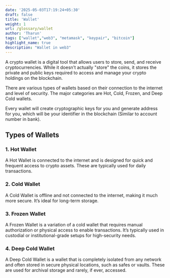 ```yaml
---
date: '2025-05-03T17:19:24+05:30'
draft: false
title: 'Wallet'
weight: 1
url: /glossary/wallet
author: 'Tharun'
tags: ["wallet","web3", "metamask", "keypair", "bitcoin"]
highlight_name: true
description: "Wallet in web3"
---
```


A crypto wallet is a digital tool that allows users to store, send, and receive cryptocurrencies. While it doesn’t actually "store" the coins, it stores the private and public keys required to access and manage your crypto holdings on the blockchain.

There are various types of wallets based on their connection to the internet and level of security. The major categories are Hot, Cold, Frozen, and Deep Cold wallets.

Every wallet will create cryptographic keys for you and generate address for you, which will be your identifier in the blockchain (Similar to account number in bank).

## Types of Wallets

### 1. Hot Wallet
A Hot Wallet is connected to the internet and is designed for quick and frequent access to crypto assets. These are typically used for daily transactions.

### 2. Cold Wallet 
A Cold Wallet is offline and not connected to the internet, making it much more secure. It’s ideal for long-term storage.

### 3. Frozen Wallet
A Frozen Wallet is a variation of a cold wallet that requires manual authorization or physical access to enable transactions. It’s typically used in custodial or institutional-grade setups for high-security needs.

### 4. Deep Cold Wallet  
A Deep Cold Wallet is a wallet that is completely isolated from any network and often stored in secure physical locations, such as safes or vaults. These are used for archival storage and rarely, if ever, accessed.